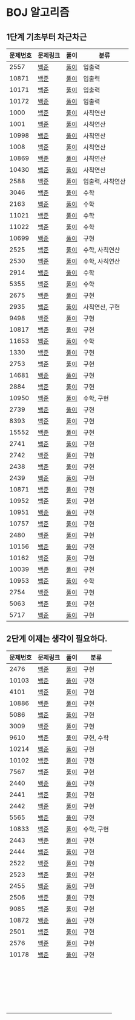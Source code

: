 # BOJ 알고리즘 

## 1단계 기초부터 차근차근



| 문제번호 | 문제링크                                        | 풀이                                                         | 분류             |
| -------- | ----------------------------------------------- | ------------------------------------------------------------ | ---------------- |
| 2557     | [백준](https://www.acmicpc.net/problem/2557)    | [풀이](https://www.acmicpc.net/source/25061950)              | 입출력           |
| 10871    | [백준](https://www.acmicpc.net/problem/10718)   | [풀이](https://www.acmicpc.net/source/25062112)              | 입출력           |
| 10171    | [백준](https://www.acmicpc.net/problem/10171)   | [풀이](https://www.acmicpc.net/source/25062269)              | 입출력           |
| 10172    | [백준](https://www.acmicpc.net/problem/10172)   | [풀이](https://www.acmicpc.net/source/25062414)              | 입출력           |
| 1000     | [백준](https://www.acmicpc.net/problem/1000)    | [풀이](https://www.acmicpc.net/source/25062902)              | 사칙연산         |
| 1001     | [백준](https://www.acmicpc.net/problem/1001)    | [풀이](https://www.acmicpc.net/source/25062945)              | 사칙연산         |
| 10998    | [백준](https://www.acmicpc.net/problem/10998)   | [풀이](https://www.acmicpc.net/source/25062973)              | 사칙연산         |
| 1008     | [백준](https://www.acmicpc.net/problem/1008)    | [풀이](https://www.acmicpc.net/source/25063052)              | 사칙연산         |
| 10869    | [백준](https://www.acmicpc.net/problem/10869)   | [풀이](https://www.acmicpc.net/source/25079645)              | 사칙연산         |
| 10430    | [백준](https://www.acmicpc.net/problem/10430)   | [풀이](https://www.acmicpc.net/source/25081160)              | 사칙연산         |
| 2588     | [백준](https://www.acmicpc.net/problem/2588)    | [풀이](https://www.acmicpc.net/source/25301772)              | 입출력, 사칙연산 |
| 3046     | [백준](https://www.acmicpc.net/problem/3046)    | [풀이](https://www.acmicpc.net/source/25316120)              | 수학             |
| 2163     | [백준](https://www.acmicpc.net/problem/2163)    | [풀이](https://www.acmicpc.net/source/25316403)              | 수학             |
| 11021    | [백준](https://www.acmicpc.net/problem/11021)   | [풀이](https://www.acmicpc.net/source/25317668)              | 수학             |
| 11022    | [백준](https://www.acmicpc.net/problem/11022)   | [풀이](https://www.acmicpc.net/source/25317789)              | 수학             |
| 10699    | [백준](https://www.acmicpc.net/problem/10699)   | [풀이](https://www.acmicpc.net/source/25326999)              | 구현             |
| 2525     | [백준](https://www.acmicpc.net/problem/2525)    | [풀이](https://www.acmicpc.net/source/25350836)              | 수학, 사칙연산   |
| 2530     | [백준](https://www.acmicpc.net/problem/2530)    | [풀이](https://www.acmicpc.net/source/25359057)              | 수학, 사칙연산   |
| 2914     | [백준](https://www.acmicpc.net/problem/2914)    | [풀이](https://www.acmicpc.net/source/25359382)              | 수학             |
| 5355     | [백준](https://www.acmicpc.net/problem/5355)    | [풀이](https://www.acmicpc.net/source/25375942)              | 수학             |
| 2675     | [백준](https://www.acmicpc.net/problem/2675)    | [풀이](https://www.acmicpc.net/source/25384847)              | 구현             |
| 2935     | [백준](https://www.acmicpc.net/problem/2935)    | [풀이](https://www.acmicpc.net/source/25384990)              | 사칙연산, 구현   |
| 9498     | [백준](https://www.acmicpc.net/problem/9498)    | [풀이](https://www.acmicpc.net/source/25385444)              | 구현             |
| 10817    | [백준](https://www.acmicpc.net/problem/10817)   | [풀이](https://www.acmicpc.net/source/25386029)              | 구현             |
| 11653    | [백준](https://www.acmicpc.net/problem/11653)   | [풀이](https://www.acmicpc.net/source/25438902)              | 수학             |
| 1330     | [백준](https://www.acmicpc.net/problem/1330)    | [풀이](https://www.acmicpc.net/source/25454929)              | 구현             |
| 2753     | [백준](https://www.acmicpc.net/problem/2753)    | [풀이](https://www.acmicpc.net/source/25455524)              | 구현             |
| 14681    | [백준](https://www.acmicpc.net/problem/14681)   | [풀이](https://www.acmicpc.net/source/25455754)              | 구현             |
| 2884     | [백준](https://www.acmicpc.net/problem/2884)    | [풀이](https://www.acmicpc.net/source/25456468)              | 구현             |
| 10950    | [백준](https://www.acmicpc.net/problem/10950)   | [풀이](https://www.acmicpc.net/source/25457270)              | 수학, 구현       |
| 2739     | [백준](https://www.acmicpc.net/problem/2739)    | [풀이](https://www.acmicpc.net/source/25457530)              | 구현             |
| 8393     | [백준](https://www.acmicpc.net/problem/8393)    | [풀이](https://www.acmicpc.net/source/25457629)              | 구현             |
| 15552    | [백준](https://www.acmicpc.net/problem/15552)   | [풀이](https://www.acmicpc.net/source/25458119)              | 구현             |
| 2741     | [백준](https://www.acmicpc.net/problem/2741)    | [풀이](https://www.acmicpc.net/source/25458203)              | 구현             |
| 2742     | [백준](https://www.acmicpc.net/problem/2742)    | [풀이](https://www.acmicpc.net/source/25458380)              | 구현             |
| 2438     | [백준](https://www.acmicpc.net/problem/2438)    | [풀이](https://www.acmicpc.net/source/25465201)              | 구현             |
| 2439     | [백준](https://www.acmicpc.net/problem/2439)    | [풀이](https://www.acmicpc.net/source/25465302)              | 구현             |
| 10871    | [백준](https://www.acmicpc.net/problem/10871)   | [풀이](https://www.acmicpc.net/source/25472128)              | 구현             |
| 10952    | [백준](https://www.acmicpc.net/problem/10952)   | [풀이](https://www.acmicpc.net/source/25474504)              | 구현             |
| 10951    | [백준](https://www.acmicpc.net/problem/10951)   | [풀이](https://www.acmicpc.net/source/25475273)              | 구현             |
| 10757    | [백준](https://www.acmicpc.net/problem/10757)   | [풀이](https://www.acmicpc.net/source/25496086)              | 구현             |
| 2480     | [백준](https://www.acmicpc.net/problem/2480)    | [풀이](https://www.acmicpc.net/source/25507696)              | 구현             |
| 10156    | [백준](https://www.acmicpc.net/problem/10156)   | [풀이](https://www.acmicpc.net/source/25508558)              | 구현             |
| 10162    | [백준](https://www.acmicpc.net/problem/10162)   | [풀이](https://www.acmicpc.net/source/25509538)              | 구현             |
| 10039    | [백준](https://www.acmicpc.net/problem/10039)   | [풀이](https://www.acmicpc.net/source/25526432)              | 구현             |
| 10953    | [백준](https://www.acmicpc.net/problem/10953)   | [풀이](https://www.acmicpc.net/source/25526883)              | 수학             |
| 2754     | [백준](https://www.acmicpc.net/source/25527299) | [풀이](https://www.acmicpc.net/source/25527299)              | 구현             |
| 5063     | [백준](https://www.acmicpc.net/problem/5063)    | [풀이](https://www.acmicpc.net/source/25527920)              | 구현             |
| 5717     | [백준](https://www.acmicpc.net/problem/5717)    | [풀이](https://www.acmicpc.net/status?user_id=tkdqja8&problem_id=5717&from_mine=1) | 구현             |



## 2단계 이제는 생각이 필요하다.

| 문제번호 | 문제링크                                      | 풀이                                            | 분류       |
| -------- | --------------------------------------------- | ----------------------------------------------- | ---------- |
| 2476     | [백준](https://www.acmicpc.net/problem/2476)  | [풀이](https://www.acmicpc.net/source/25554951) | 구현       |
| 10103    | [백준](https://www.acmicpc.net/problem/10103) | [풀이](https://www.acmicpc.net/source/25557925) | 구현       |
| 4101     | [백준](https://www.acmicpc.net/problem/4101)  | [풀이](https://www.acmicpc.net/source/25562564) | 구현       |
| 10886    | [백준](https://www.acmicpc.net/problem/10886) | [풀이](https://www.acmicpc.net/source/25563134) | 구현       |
| 5086     | [백준](https://www.acmicpc.net/problem/5086)  | [풀이](https://www.acmicpc.net/source/25563810) | 구현       |
| 3009     | [백준](https://www.acmicpc.net/problem/3009)  | [풀이](https://www.acmicpc.net/source/25564819) | 구현       |
| 9610     | [백준](https://www.acmicpc.net/problem/9610)  | [풀이](https://www.acmicpc.net/source/25565201) | 구현, 수학 |
| 10214    | [백준](https://www.acmicpc.net/problem/10214) | [풀이](https://www.acmicpc.net/source/25565786) | 구현       |
| 10102    | [백준](https://www.acmicpc.net/problem/10102) | [풀이](https://www.acmicpc.net/source/25570117) | 구현       |
| 7567     | [백준](https://www.acmicpc.net/problem/7567)  | [풀이](https://www.acmicpc.net/source/25571358) | 구현       |
| 2440     | [백준](https://www.acmicpc.net/problem/2440)  | [풀이](https://www.acmicpc.net/source/25571788) | 구현       |
| 2441     | [백준](https://www.acmicpc.net/problem/2441)  | [풀이](https://www.acmicpc.net/source/25571871) | 구현       |
| 2442     | [백준](https://www.acmicpc.net/problem/2442)  | [풀이](https://www.acmicpc.net/source/25572222) | 구현       |
| 5565     | [백준](https://www.acmicpc.net/problem/5565)  | [풀이](https://www.acmicpc.net/source/25583479) | 구현       |
| 10833    | [백준](https://www.acmicpc.net/problem/10833) | [풀이](https://www.acmicpc.net/source/25592198) | 수학, 구현 |
| 2443     | [백준](https://www.acmicpc.net/problem/2443)  | [풀이](https://www.acmicpc.net/source/25593312) | 구현       |
| 2444     | [백준](https://www.acmicpc.net/problem/2444)  | [풀이](https://www.acmicpc.net/source/25593550) | 구현       |
| 2522     | [백준](https://www.acmicpc.net/problem/2522)  | [풀이](https://www.acmicpc.net/source/25593656) | 구현       |
| 2523     | [백준](https://www.acmicpc.net/problem/2523)  | [풀이](https://www.acmicpc.net/source/25593923) | 구현       |
| 2455     | [백준](https://www.acmicpc.net/problem/2455)  | [풀이](https://www.acmicpc.net/source/25629341) | 구현       |
| 2506     | [백준](https://www.acmicpc.net/problem/2506)  | [풀이](https://www.acmicpc.net/source/25630580) | 구현       |
| 9085     | [백준](https://www.acmicpc.net/problem/9085)  | [풀이](https://www.acmicpc.net/source/25672068) | 구현       |
| 10872    | [백준](https://www.acmicpc.net/problem/10872) | [풀이](https://www.acmicpc.net/source/25672389) | 구현       |
| 2501     | [백준](https://www.acmicpc.net/problem/2501)  | [풀이](https://www.acmicpc.net/source/25672903) | 구현       |
| 2576     | [백준](https://www.acmicpc.net/problem/2576)  | [풀이](https://www.acmicpc.net/source/25716813) | 구현       |
| 10178    | [백준](https://www.acmicpc.net/problem/10178) | [풀이](https://www.acmicpc.net/source/25716938) | 구현       |
|          |                                               |                                                 |            |
|          |                                               |                                                 |            |
|          |                                               |                                                 |            |
|          |                                               |                                                 |            |
|          |                                               |                                                 |            |
|          |                                               |                                                 |            |
|          |                                               |                                                 |            |
|          |                                               |                                                 |            |
|          |                                               |                                                 |            |
|          |                                               |                                                 |            |
|          |                                               |                                                 |            |
|          |                                               |                                                 |            |
|          |                                               |                                                 |            |
|          |                                               |                                                 |            |
|          |                                               |                                                 |            |
|          |                                               |                                                 |            |
|          |                                               |                                                 |            |
|          |                                               |                                                 |            |
|          |                                               |                                                 |            |
|          |                                               |                                                 |            |
|          |                                               |                                                 |            |
|          |                                               |                                                 |            |
|          |                                               |                                                 |            |

